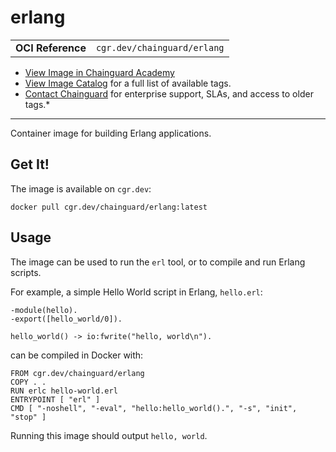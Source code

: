 <!--monopod:start-->
# erlang
| | |
| - | - |
| **OCI Reference** | `cgr.dev/chainguard/erlang` |


* [View Image in Chainguard Academy](https://edu.chainguard.dev/chainguard/chainguard-images/reference/erlang/overview/)
* [View Image Catalog](https://console.enforce.dev/images/catalog) for a full list of available tags.
* [Contact Chainguard](https://www.chainguard.dev/chainguard-images) for enterprise support, SLAs, and access to older tags.*

---
<!--monopod:end-->

<!--overview:start-->
Container image for building Erlang applications.
<!--overview:end-->

<!--getting:start-->
## Get It!
The image is available on `cgr.dev`:

```
docker pull cgr.dev/chainguard/erlang:latest
```
<!--getting:end-->

<!--body:start-->
## Usage

The image can be used to run the `erl` tool, or to compile and run Erlang scripts.

For example, a simple Hello World script in Erlang, `hello.erl`:

```
-module(hello).
-export([hello_world/0]).

hello_world() -> io:fwrite("hello, world\n").
```

can be compiled in Docker with:

```
FROM cgr.dev/chainguard/erlang
COPY . .
RUN erlc hello-world.erl
ENTRYPOINT [ "erl" ]
CMD [ "-noshell", "-eval", "hello:hello_world().", "-s", "init", "stop" ]
```

Running this image should output `hello, world`.
<!--body:end-->
